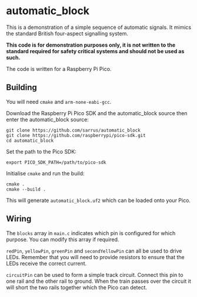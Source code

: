 # automatic_block

This is a demonstration of a simple sequence of automatic signals. It mimics the standard
British four-aspect signalling system.

**This code is for demonstration purposes only, it is not written to the standard required 
for safety critical systems and should not be used as such.**

The code is written for a Raspberry Pi Pico.

## Building

You will need `cmake` and `arm-none-eabi-gcc`.

Download the Raspberry Pi Pico SDK and the automatic_block source then enter the 
automatic_block source:

```
git clone https://github.com/sarrus/automatic_block
git clone https://github.com/raspberrypi/pico-sdk.git
cd automatic_block
```

Set the path to the Pico SDK:

```
export PICO_SDK_PATH=/path/to/pico-sdk
```

Initialise `cmake` and run the build:
```
cmake .
cmake --build .
```

This will generate `automatic_block.uf2` which can be loaded onto your Pico.

## Wiring

The `blocks` array in `main.c` indicates which pin is configured for which purpose. You
can modify this array if required.

`redPin`, `yellowPin`, `greenPin` and `secondYellowPin` can all be used to drive LEDs.
Remember that you will need to provide resistors to ensure that the LEDs receive the correct
current.

`circuitPin` can be used to form a simple track circuit. Connect this pin to one rail and
the other rail to ground. When the train passes over the circuit it will short the two
rails together which the Pico can detect.